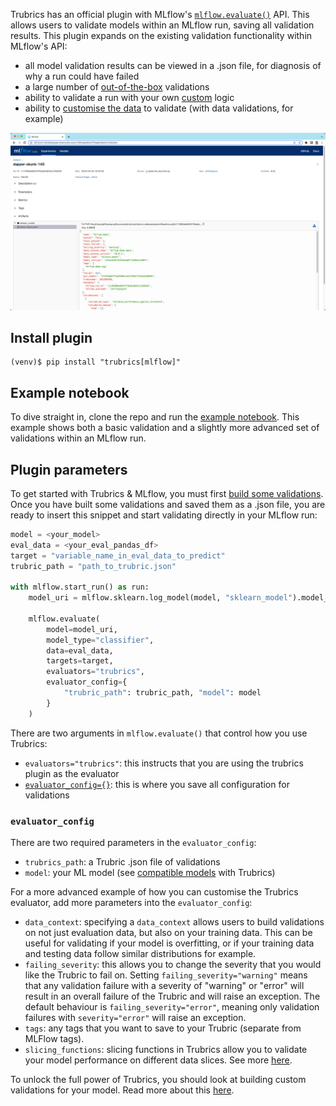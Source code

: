 Trubrics has an official plugin with MLflow's [`mlflow.evaluate()`](https://www.mlflow.org/docs/latest/python_api/mlflow.html#mlflow.evaluate) API. This allows users to validate models within an MLflow run, saving all validation results. This plugin expands on the existing validation functionality within MLflow's API:

- all model validation results can be viewed in a .json file, for diagnosis of why a run could have failed
- a large number of [out-of-the-box](./validations.md) validations 
- ability to validate a run with your own [custom](./custom_validations.md) logic
- ability to [customise the data](./data_context.md) to validate (with data validations, for example)

![](./assets/mlflow_run.png)

## Install plugin
```
(venv)$ pip install "trubrics[mlflow]"
```

## Example notebook
To dive straight in, clone the repo and run the [example notebook](https://github.com/trubrics/trubrics-sdk/blob/main/examples/mlflow/mlflow-trubrics.ipynb). This example shows both a basic validation and a slightly more advanced set of validations within an MLflow run.

## Plugin parameters
To get started with Trubrics & MLflow, you must first [build some validations](./index.md#validate-a-model-with-the-modelvalidator). Once you have built some validations and saved them as a .json file, you are ready to insert this snippet and start validating directly in your MLflow run:

```py
model = <your_model>
eval_data = <your_eval_pandas_df>
target = "variable_name_in_eval_data_to_predict"
trubric_path = "path_to_trubric.json"

with mlflow.start_run() as run:
    model_uri = mlflow.sklearn.log_model(model, "sklearn_model").model_uri

    mlflow.evaluate(
        model=model_uri,
        model_type="classifier",
        data=eval_data,
        targets=target,
        evaluators="trubrics",
        evaluator_config={
            "trubric_path": trubric_path, "model": model
        }
    )
```

There are two arguments in `mlflow.evaluate()` that control how you use Trubrics:

- `evaluators="trubrics"`: this instructs that you are using the trubrics plugin as the evaluator
- [`evaluator_config={}`](#evaluator_config): this is where you save all configuration for validations

### `evaluator_config`
There are two required parameters in the `evaluator_config`:

- `trubrics_path`: a Trubric .json file of validations
- `model`: your ML model (see [compatible models](./models.md) with Trubrics)


For a more advanced example of how you can customise the Trubrics evaluator, add more parameters into the `evaluator_config`:

- `data_context`: specifying a `data_context` allows users to build validations on not just evaluation data, but also on your training data. This can be useful for validating if your model is overfitting, or if your training data and testing data follow similar distributions for example.
- `failing_severity`: this allows you to change the severity that you would like the Trubric to fail on. Setting `failing_severity="warning"` means that any validation failure with a severity of "warning" or "error" will result in an overall failure of the Trubric and will raise an exception. The default behaviour is `failing_severity="error"`, meaning only validation failures with `severity="error"` will raise an exception.
- `tags`: any tags that you want to save to your Trubric (separate from MLFlow tags).
- `slicing_functions`: slicing functions in Trubrics allow you to validate your model performance on different data slices. See more [here](./metrics.md#3-data-slicing-functions).

To unlock the full power of Trubrics, you should look at building custom validations for your model. Read more about this [here](./custom_validations.md).
